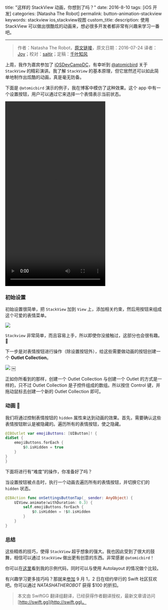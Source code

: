 title: "这样的 StackView 动画，你想到了吗？"
date: 2016-8-10
tags: [iOS 开发]
categories: [Natasha The Robot]
permalink: button-animation-stackview
keywords: stackview ios,stackview视图
custom_title: 
description: 使用 StackView 可以做出很酷炫的动画来，想必很多开发者都非常有兴趣来学习一番吧。

---
> 作者：Natasha The Robot，[原文链接](https://www.natashatherobot.com/button-animation-stackview/)，原文日期：2016-07-24
> 译者：[Joy](undefined)；校对：[saitjr](http://www.saitjr.com)；定稿：[千叶知风](http://weibo.com/xiaoxxiao)
  







<!--此处开始正文-->

上周，我作为嘉宾参加了 [iOSDevCampDC](http://iosdevcampdc.com/)，有幸听到 [@atomicbird](https://twitter.com/atomicbird) 关于 `StackView` 的精彩演讲。我了解 `StackView` 的基本原理，但它居然还可以如此简单地制作出炫酷的动画，真是毫无防备。

<!--more-->

下面是 `@atomicbird` 演示的例子，我在博客中模仿了这种效果。这个 app 中有一个设置按钮，用户可以通过它来选择一个表情表示当前状态。

<video class="wp-video-shortcode" id="video-6424-1" width="320" height="590" preload="metadata" controls="controls"><source type="video/mp4" src="https://www.natashatherobot.com/wp-content/uploads/StackViewAnimationDemo.mp4?_=1" /><a href="https://www.natashatherobot.com/wp-content/uploads/StackViewAnimationDemo.mp4">https://www.natashatherobot.com/wp-content/uploads/StackViewAnimationDemo.mp4</a></video>

### 初始设置

初始设置很简单，把 `StackView` 加到 `View` 上，添加相关约束，然后用按钮来组成这个可爱的表情菜单。

![](https://www.natashatherobot.com/wp-content/uploads/Main_storyboard_%E2%80%94_Edited_and_MyPlayground_playground-1024x444.png)

`Stackview` 非常简单，而且容易上手，所以即使你没接触过，这部分也会很有趣。🙂

下一步是对表情按钮进行操作（除设置按钮外），给这些需要做动画的按钮创建一个 **Outlet Collection**。

![](https://www.natashatherobot.com/wp-content/uploads/Screen_Shot_2016-07-24_at_6_10_36_AM-1024x331.png)
￼

正如你所看到的那样，创建一个 Outlet Collection 与创建一个 Outlet 的方式是一样的，只不过 Outlet Collection 是子控件组成的数组。所以按住 Control 键，并拖动鼠标去创建一个新的 Outlet Collection 即可。

### 动画 🎉

我们将通过控制表情按钮的 `hidden` 属性来达到动画的效果。首先，需要确认这些表情按钮默认是被隐藏的。遍历所有的表情按钮，使之隐藏。

```swift
@IBOutlet var emojiButtons: [UIButton]! {
didSet {
    emojiButtons.forEach {
        $0.isHidden = true
    }
}
}
```

下面将进行有“难度”的操作，你准备好了吗？

当设置按钮被点击时，执行一个动画去遍历所有的表情按钮，并切换它们的 `hidden` 状态。

```swift
@IBAction func onSettingsButtonTap(_ sender: AnyObject) {
    UIView.animate(withDuration: 0.3) {
        self.emojiButtons.forEach {
            $0.isHidden = !$0.isHidden
        }
    }
}
```

### 总结

这些精练的技巧，使得 `StackView` 超乎想象的强大。我也因此受到了很大的鼓舞，相信可以通过 `StackView` 做出更有创意的东西。非常感谢 `@atomicbird`！

你可以在[这里](https://github.com/NatashaTheRobot/StackViewAnimationExample)看到我的示例代码，同时可以与使用 Autolayout 的情况做个比较。

有兴趣学习更多技巧吗？那就来[参加](http://www.tryswiftnyc.com) 9 月 1，2 日在纽约举行的 Swift 社区狂欢吧。你可以通过 *NATASHATHEROBOT* 获得 $100 的折扣。
> 本文由 SwiftGG 翻译组翻译，已经获得作者翻译授权，最新文章请访问 [http://swift.gg](http://swift.gg)。